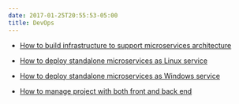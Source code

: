 ```yaml
---
date: 2017-01-25T20:55:53-05:00
title: DevOps
---
```


* [How to build infrastructure to support microservices architecture](https://networknt.github.io/light-4j/devops/infrastructure/)

* [How to deploy standalone microservices as Linux service](https://networknt.github.io/light-4j/devops/linux_service/)

* [How to deploy standalone microservices as Windows service](https://networknt.github.io/light-4j/devops/windows_service/)

* [How to manage project with both front and back end](https://networknt.github.io/light-4j/devops/front_back/)